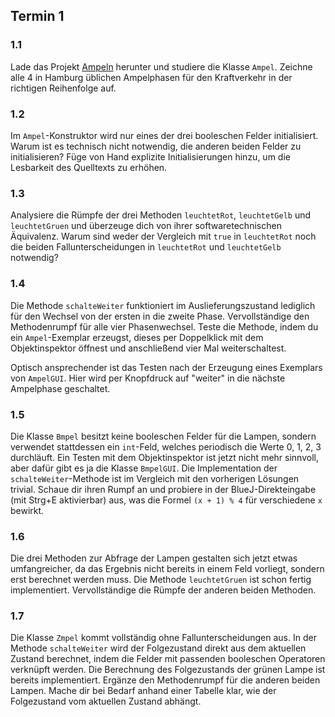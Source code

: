 ## Termin 1

### 1.1

Lade das Projekt [Ampeln](https://github.com/frectures/kaifu/blob/master/11/1/Ampeln.zip?raw=true) herunter und studiere die Klasse `Ampel`. Zeichne alle 4 in Hamburg üblichen Ampelphasen für den Kraftverkehr in der richtigen Reihenfolge auf.

### 1.2

Im `Ampel`-Konstruktor wird nur eines der drei booleschen Felder initialisiert. Warum ist es technisch nicht notwendig, die anderen beiden Felder zu initialisieren? Füge von Hand explizite Initialisierungen hinzu, um die Lesbarkeit des Quelltexts zu erhöhen.

### 1.3

Analysiere die Rümpfe der drei Methoden `leuchtetRot`, `leuchtetGelb` und `leuchtetGruen` und überzeuge dich von ihrer softwaretechnischen Äquivalenz. Warum sind weder der Vergleich mit `true` in `leuchtetRot` noch die beiden Fallunterscheidungen in `leuchtetRot` und `leuchtetGelb` notwendig?

### 1.4

Die Methode `schalteWeiter` funktioniert im Auslieferungszustand lediglich für den Wechsel von der ersten in die zweite Phase. Vervollständige den Methodenrumpf für alle vier Phasenwechsel. Teste die Methode, indem du ein `Ampel`-Exemplar erzeugst, dieses per Doppelklick mit dem Objektinspektor öffnest und anschließend vier Mal weiterschaltest.

Optisch ansprechender ist das Testen nach der Erzeugung eines Exemplars von `AmpelGUI`. Hier wird per Knopfdruck auf "weiter" in die nächste Ampelphase geschaltet.

### 1.5

Die Klasse `Bmpel` besitzt keine booleschen Felder für die Lampen, sondern verwendet stattdessen ein `int`-Feld, welches periodisch die Werte 0, 1, 2, 3 durchläuft. Ein Testen mit dem Objektinspektor ist jetzt nicht mehr sinnvoll, aber dafür gibt es ja die Klasse `BmpelGUI`. Die Implementation der `schalteWeiter`-Methode ist im Vergleich mit den vorherigen Lösungen trivial. Schaue dir ihren Rumpf an und probiere in der BlueJ-Direkteingabe (mit Strg+E aktivierbar) aus, was die Formel `(x + 1) % 4` für verschiedene `x` bewirkt.

### 1.6

Die drei Methoden zur Abfrage der Lampen gestalten sich jetzt etwas umfangreicher, da das Ergebnis nicht bereits in einem Feld vorliegt, sondern erst berechnet werden muss. Die Methode `leuchtetGruen` ist schon fertig implementiert. Vervollständige die Rümpfe der anderen beiden Methoden.

### 1.7

Die Klasse `Zmpel` kommt vollständig ohne Fallunterscheidungen aus. In der Methode `schalteWeiter` wird der Folgezustand direkt aus dem aktuellen Zustand berechnet, indem die Felder mit passenden booleschen Operatoren verknüpft werden. Die Berechnung des Folgezustands der grünen Lampe ist bereits implementiert. Ergänze den Methodenrumpf für die anderen beiden Lampen. Mache dir bei Bedarf anhand einer Tabelle klar, wie der Folgezustand vom aktuellen Zustand abhängt.
